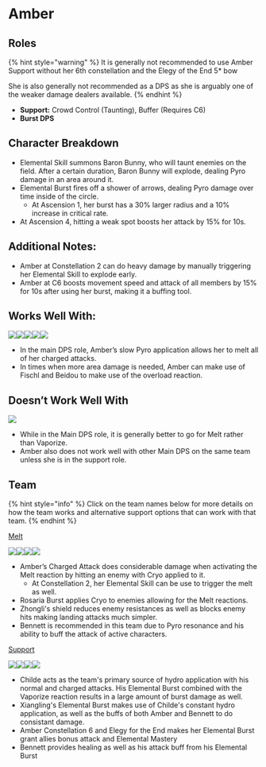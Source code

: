 # Amber

## Roles

{% hint style="warning" %}
It is generally not recommended to use Amber Support without her 6th constellation and the Elegy of the End 5\* bow

She is also generally not recommended as a DPS as she is arguably one of the weaker damage dealers available.
{% endhint %}

* **Support:** Crowd Control (Taunting), Buffer (Requires C6)
* **Burst DPS**

## Character Breakdown

* Elemental Skill summons Baron Bunny, who will taunt enemies on the field. After a certain duration, Baron Bunny will explode, dealing Pyro damage in an area around it.
* Elemental Burst fires off a shower of arrows, dealing Pyro damage over time inside of the circle.
  * At Ascension 1, her burst has a 30% larger radius and a 10% increase in critical rate.
* At Ascension 4, hitting a weak spot boosts her attack by 15% for 10s.

## Additional Notes:

* Amber at Constellation 2 can do heavy damage by manually triggering her Elemental Skill to explode early.
* Amber at C6 boosts movement speed and attack of all members by 15% for 10s after using her burst, making it a buffing tool.

## Works Well With:

![](../../.gitbook/assets/Element\_Anemo.webp)![](../../.gitbook/assets/Element\_Cryo.webp)![](../../.gitbook/assets/Element\_Electro.webp)![](../../.gitbook/assets/Element\_Pyro.webp)![](../../.gitbook/assets/Element\_Geo.webp)

* In the main DPS role, Amber’s slow Pyro application allows her to melt all of her charged attacks.
* In times when more area damage is needed, Amber can make use of Fischl and Beidou to make use of the overload reaction.

## Doesn’t Work Well With

![](../../.gitbook/assets/Element\_Hydro.webp)

* While in the Main DPS role, it is generally better to go for Melt rather than Vaporize.
* Amber also does not work well with other Main DPS on the same team unless she is in the support role.

## Team

{% hint style="info" %}
Click on the team names below for more details on how the team works and alternative support options that can work with that team.
{% endhint %}

[Melt](../../teams/melt.md)

![](../../.gitbook/assets/ui\_avataricon\_amber.png)![](../../.gitbook/assets/UI\_AvatarIcon\_Rosaria.png)![](../../.gitbook/assets/UI\_AvatarIcon\_Zhongli.png)![](../../.gitbook/assets/UI\_AvatarIcon\_Bennett.png)

* Amber’s Charged Attack does considerable damage when activating the Melt reaction by hitting an enemy with Cryo applied to it.
  * At Constellation 2, her Elemental Skill can be use to trigger the melt as well.
* Rosaria Burst applies Cryo to enemies allowing for the Melt reactions.
* Zhongli's shield reduces enemy resistances as well as blocks enemy hits making landing attacks much simpler.
* Bennett is recommended in this team due to Pyro resonance and his ability to buff the attack of active characters.

[Support](../../roles/support/)

![](../../.gitbook/assets/ui\_avataricon\_tartaglia.png)![](../../.gitbook/assets/UI\_AvatarIcon\_Xiangling.png)![](../../.gitbook/assets/ui\_avataricon\_amber.png)![](../../.gitbook/assets/UI\_AvatarIcon\_Bennett.png)

* Childe acts as the team's primary source of hydro application with his normal and charged attacks. His Elemental Burst combined with the Vaporize reaction results in a large amount of burst damage as well.
* Xiangling's Elemental Burst makes use of Childe's constant hydro application, as well as the buffs of both Amber and Bennett to do consistant damage.&#x20;
* Amber Constellation 6 and Elegy for the End makes her Elemental Burst grant allies bonus attack and Elemental Mastery
* Bennett provides healing as well as his attack buff from his Elemental Burst

